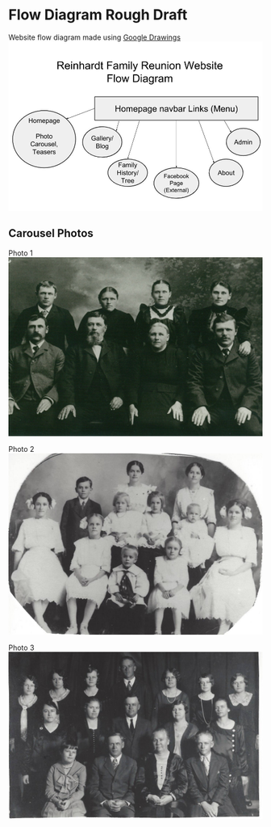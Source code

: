 # Flow Diagram Rough Draft

Website flow diagram made using [Google Drawings](https://en.wikipedia.org/wiki/Google_Drawings)
![](images/website-flow-diagram.jpg)

## Carousel Photos

Photo 1
![](images/reinhardt-family-1.jpg)

Photo 2
![](images/reinhardt-family-2.jpg)

Photo 3
![](images/reinhardt-family-3.jpg)


